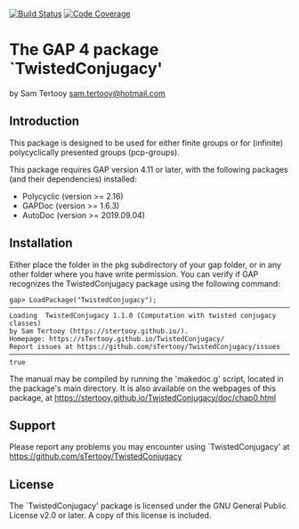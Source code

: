 [![Build Status](https://github.com/sTertooy/TwistedConjugacy/workflows/CI/badge.svg?branch=master)](https://github.com/sTertooy/TwistedConjugacy/actions?query=workflow%3ACI+branch%3Amaster)
[![Code Coverage](https://codecov.io/gh/sTertooy/TwistedConjugacy/branch/master/graph/badge.svg)](https://codecov.io/gh/sTertooy/TwistedConjugacy)

The GAP 4 package `TwistedConjugacy'
====================================

by Sam Tertooy <sam.tertooy@hotmail.com>



Introduction
------------

This package is designed to be used for either finite groups or for
(infinite) polycyclically presented groups (pcp-groups).

This package requires GAP version 4.11 or later, with the following packages
(and their dependencies) installed:
- Polycyclic (version >= 2.16)
- GAPDoc (version >= 1.6.3)
- AutoDoc (version >= 2019.09.04)



Installation
------------

Either place the folder in the pkg subdirectory of your gap folder, or in 
any other folder where you have write permission. You can verify if GAP 
recognizes the TwistedConjugacy package using the following command:

    gap> LoadPackage("TwistedConjugacy");
	─────────────────────────────────────────────────────────────────────────────
	Loading  TwistedConjugacy 1.1.0 (Computation with twisted conjugacy classes)
	by Sam Tertooy (https://stertooy.github.io/).
	Homepage: https://sTertooy.github.io/TwistedConjugacy/
	Report issues at https://github.com/sTertooy/TwistedConjugacy/issues
	─────────────────────────────────────────────────────────────────────────────
	true

The manual may be compiled by running the 'makedoc.g' script, located in
the package's main directory.  It is also available on the webpages of this
package, at <https://stertooy.github.io/TwistedConjugacy/doc/chap0.html>



Support
-------
 
Please report any problems you may encounter using `TwistedConjugacy' 
at <https://github.com/sTertooy/TwistedConjugacy>



License
-------

The `TwistedConjugacy' package is licensed under the GNU General
Public License v2.0 or later. A copy of this license is included.
